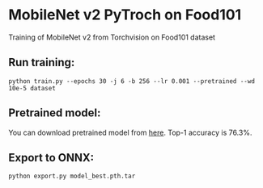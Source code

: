 # MobileNet v2 PyTroch on Food101
Training of MobileNet v2 from Torchvision on Food101 dataset

## Run training:
```
python train.py --epochs 30 -j 6 -b 256 --lr 0.001 --pretrained --wd 10e-5 dataset
```

## Pretrained model:
You can download pretrained model from [here](https://huggingface.co/AlexKoff88/mobilenet_v2_food101). Top-1 accuracy is 76.3%.

## Export to ONNX:
```
python export.py model_best.pth.tar
```
